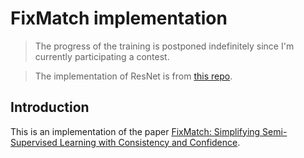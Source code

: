 # FixMatch implementation

> The progress of the training is postponed indefinitely since I'm currently participating a contest.

> The implementation of ResNet is from [this repo](https://github.com/kuangliu/pytorch-cifar/tree/master).

## Introduction

This is an implementation of the paper [FixMatch: Simplifying Semi-Supervised Learning with Consistency and Confidence](https://arxiv.org/abs/2001.07685).
